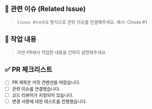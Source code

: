 ## 🔗 관련 이슈 (Related Issue)

> `Closes #이슈번호` 형식으로 관련 이슈를 연결해주세요.
> 예시: Closes #1

## 📝 작업 내용

> 이번 PR에서 작업한 내용을 간략히 설명해주세요.

## ✅ PR 체크리스트

- [ ] PR 제목은 커밋 컨벤션을 따랐습니다.
- [ ] 관련 이슈를 연결했습니다.
- [ ] 코드 리뷰어가 지정되어 있습니다.
- [ ] 변경 사항에 대한 테스트를 진행했습니다.